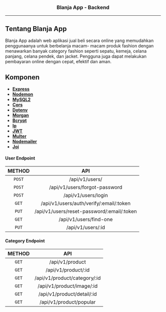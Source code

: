<h3 align="center">Blanja App - Backend</h3>

---

## Tentang Blanja App
Blanja App adalah web aplikasi jual beli secara online yang memudahkan penggunaanya untuk berbelanja macam- macam produk fashion dengan menawarkan banyak category fashion seperti sepatu, kemeja, celana panjang, celana pendek, dan jacket. Pengguna juga dapat melakukan pembayaran online dengan cepat, efektif dan aman.

## Komponen
- **[Express](https://expressjs.com/)**
- **[Nodemon](https://www.npmjs.com/package/nodemon)**
- **[MySQL2](https://www.npmjs.com/package/mysql2)**
- **[Cors](https://www.npmjs.com/package/cors)**
- **[Dotenv](https://www.npmjs.com/package/dotenv)**
- **[Morgan](https://www.npmjs.com/package/morgan)**
- **[Bcrypt](https://www.npmjs.com/package/bcrypt)**
- **[Ip](https://www.npmjs.com/package/ip)**
- **[JWT](https://www.npmjs.com/package/jsonwebtoken)**
- **[Multer](https://www.npmjs.com/package/multer)**
- **[Nodemailer](https://www.npmjs.com/package/nodemailer)**
- **[Joi](https://www.npmjs.com/package/joi)**

#### User Endpoint

|  METHOD  |                   API                      |  
| :------: | :-------------------------------------:    |
|  `POST`  |             /api/v1/users/                 |
|  `POST`  |        /api/v1/users/forgot-password       |
|  `POST`  |          /api/v1/users/login               |
|  `GET`   | /api/v1/users/auth/verify/:email/:token    |
|  `PUT`   | /api/v1/users/reset-password/:email/:token |
|  `GET`   |         /api/v1/users/find-one             |
|  `PUT`   |            /api/v1/users/:id               |


#### Category Endpoint

|  METHOD  |              API               | 
| :------: | :----------------------------: | 
|  `GET`   |        /api/v1/product         | 
|  `GET`   |     /api/v1/product/:id        |
|  `GET`   |  /api/v1/product/category/:id  |
|  `GET`   |    /api/v1/product/image/:id   |
|  `GET`   |    /api/v1/product/detail/:id  |
|  `GET`   |    /api/v1/product/popular     |

#### 
